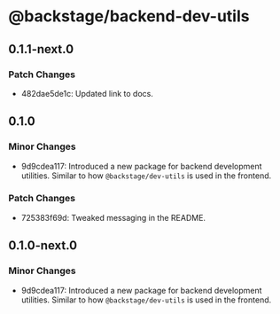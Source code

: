 # @backstage/backend-dev-utils

## 0.1.1-next.0

### Patch Changes

- 482dae5de1c: Updated link to docs.

## 0.1.0

### Minor Changes

- 9d9cdea117: Introduced a new package for backend development utilities. Similar to how `@backstage/dev-utils` is used in the frontend.

### Patch Changes

- 725383f69d: Tweaked messaging in the README.

## 0.1.0-next.0

### Minor Changes

- 9d9cdea117: Introduced a new package for backend development utilities. Similar to how `@backstage/dev-utils` is used in the frontend.
